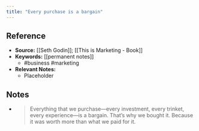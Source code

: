 ```yaml
---
title: "Every purchase is a bargain"
---
```

## Reference
- **Source:** [[Seth Godin]]; [[This is Marketing - Book]]
- **Keywords:** [[permanent notes]]
	- #business #marketing
- **Relevant Notes:**
	- Placeholder
## Notes
- >Everything that we purchase—every investment, every trinket, every experience—is a bargain. That’s why we bought it. Because it was worth more than what we paid for it.
